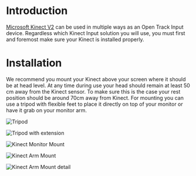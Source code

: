 # Introduction
[Microsoft Kinect V2](https://developer.microsoft.com/en-us/windows/kinect) can be used in multiple ways as an Open Track Input device. Regardless which Kinect Input solution you will use, you must first and foremost make sure your Kinect is installed properly.

# Installation
We recommend you mount your Kinect above your screen where it should be at head level. At any time during use your head should remain at least 50 cm away from the Kinect sensor. To make sure this is the case your rest position should be around 70cm away from Kinect.
For mounting you can use a tripod with flexible feet to place it directly on top of your monitor or have it grab on your monitor arm. 

![Tripod](https://user-images.githubusercontent.com/6508892/57972625-8b92f080-799d-11e9-85a4-978e77468566.jpg)

![Tripod with extension](https://user-images.githubusercontent.com/6508892/57972787-88006900-799f-11e9-978d-ffa80f51fa6c.jpg)

![Kinect Monitor Mount](https://user-images.githubusercontent.com/6508892/57972597-0a3b5e00-799d-11e9-89a3-2aabcc90738a.jpg)

![Kinect Arm Mount](https://user-images.githubusercontent.com/6508892/57972774-58e9f780-799f-11e9-8584-7ea7880d3a27.jpg)

![Kinect Arm Mount detail](https://user-images.githubusercontent.com/6508892/57972917-f0037f00-79a0-11e9-8196-69cbaa23b7f4.jpg)



